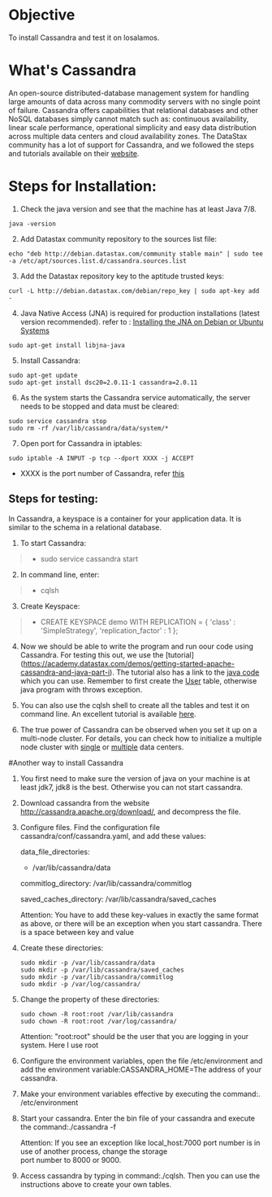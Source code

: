 # Objective
To install Cassandra and test it on losalamos.

# What's Cassandra
An open-source distributed-database management system for handling large amounts of data across many commodity servers 
with no single point of failure. Cassandra offers capabilities that relational databases and other NoSQL databases 
simply cannot match such as: continuous availability, linear scale performance, operational simplicity and easy 
data distribution across multiple data centers and cloud availability zones.
The DataStax community has a lot of support for Cassandra, and we followed the steps and tutorials
available on their [website](http://docs.datastax.com/en//cassandra/2.0/cassandra/install/installDeb_t.html).

# Steps for Installation:

1. Check the java version and see that the machine has at least Java 7/8.

  ```
  java -version
  ```
2. Add Datastax community repository to the sources list file: 
  
  ```
  echo "deb http://debian.datastax.com/community stable main" | sudo tee -a /etc/apt/sources.list.d/cassandra.sources.list
  ```
3. Add the Datastax repository key to the aptitude trusted keys:
  
  ```
  curl -L http://debian.datastax.com/debian/repo_key | sudo apt-key add -
  ```
4. Java Native Access (JNA) is required for production installations (latest version recommended). refer to : [Installing the JNA on Debian or Ubuntu Systems](http://docs.datastax.com/en//cassandra/2.0/cassandra/install/installJnaDeb.html)
  ```
  sudo apt-get install libjna-java
  ```
5. Install Cassandra:

  ```
  sudo apt-get update
  sudo apt-get install dsc20=2.0.11-1 cassandra=2.0.11
  ```
6. As the system starts the Cassandra service automatically, the server needs to be stopped and data must be cleared:
  
  ```
  sudo service cassandra stop
  sudo rm -rf /var/lib/cassandra/data/system/*
  ```
7. Open port for Cassandra in iptables:
  
  ```
  sudo iptable -A INPUT -p tcp --dport XXXX -j ACCEPT
  ```
  * XXXX is the port number of Cassandra, refer [this](http://docs.datastax.com/en/latest-dse/datastax_enterprise/sec/secConfFirePort.html?scroll=secConfFirePort__cassandrayaml_unique_24)

## Steps for testing:

In Cassandra, a keyspace is a container for your application data. It is similar to the schema in a relational database.

1. To start Cassandra:
>* sudo service cassandra start

2. In command line, enter:
> * cqlsh

3. Create Keyspace:
> * CREATE KEYSPACE demo
WITH REPLICATION = { 'class' : 'SimpleStrategy', 'replication_factor' : 1 };

4. Now we should be able to write the program and run oour code using Cassandra. For testing this out, we use the [tutorial]
(https://academy.datastax.com/demos/getting-started-apache-cassandra-and-java-part-i). The tutorial also has a link to the [java
code](https://gist.github.com/beccam/06c3283e5ee4a480a555) which you can use. Remember to first create the [User](http://www.planetcassandra.org/create-a-keyspace-and-table/) table, otherwise java program with throws exception.

4. You can also use the cqlsh shell to create all the tables and test it on command line. An excellent tutorial is available
[here](http://www.planetcassandra.org/create-a-keyspace-and-table/).

5. The true power of Cassandra can be observed when you set it up on a multi-node cluster.
For details, you can check how to initialize a multiple node cluster with [single](http://docs.datastax.com/en//cassandra/2.0/cassandra/initialize/initializeSingleDS.html) 
or [multiple](http://docs.datastax.com/en//cassandra/2.0/cassandra/initialize/initializeMultipleDS.html) data centers.


#Another way to install Cassandra
1. You first need to make sure the version of java on your machine is at least jdk7, jdk8 is the best. Otherwise you can not start cassandra.

2. Download cassandra from the website http://cassandra.apache.org/download/, and decompress the file.

3. Configure files. Find the configuration file cassandra/conf/cassandra.yaml, and add these values:
   
   data_file_directories:
      - /var/lib/cassandra/data

   commitlog_directory: /var/lib/cassandra/commitlog
   
   saved_caches_directory: /var/lib/cassandra/saved_caches
  
   Attention: You have to add these key-values in exactly the same format as above, or there will be an exception when you    start cassandra. There is a space between key and value

4. Create these directories:
   ```
   sudo mkdir -p /var/lib/cassandra/data
   sudo mkdir -p /var/lib/cassandra/saved_caches
   sudo mkdir -p /var/lib/cassandra/commitlog
   sudo mkdir -p /var/log/cassandra/
   ```
5. Change the property of these directories:
   ```
   sudo chown -R root:root /var/lib/cassandra
   sudo chown -R root:root /var/log/cassandra/
   ```
   Attention: "root:root" should be the user that you are logging in your system. Here I use root

6. Configure the environment variables, open the file /etc/environment and add the environment variable:CASSANDRA_HOME=The    address of your cassandra.

7. Make your environment variables effective by executing the command:. /etc/environment

8. Start your cassandra. Enter the bin file of your cassandra and execute the command:./cassandra -f
   
   Attention: If you see an exception like local_host:7000 port number is in use of another process, change the storage       
   port number to 8000 or 9000.

9. Access cassandra by typing in command:./cqlsh. Then you can use the instructions above to create your own tables.
